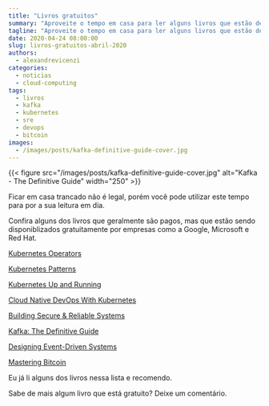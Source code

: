 ```yaml
---
title: "Livros gratuitos"
summary: "Aproveite o tempo em casa para ler alguns livros que estão de graça."
tagline: "Aproveite o tempo em casa para ler alguns livros que estão de graça"
date: 2020-04-24 08:00:00
slug: livros-gratuitos-abril-2020
authors:
  - alexandrevicenzi
categories:
  - noticias
  - cloud-computing
tags:
  - livros
  - kafka
  - kubernetes
  - sre
  - devops
  - bitcoin
images:
  - /images/posts/kafka-definitive-guide-cover.jpg
---
```


{{< figure src="/images/posts/kafka-definitive-guide-cover.jpg" alt="Kafka - The Definitive Guide" width="250" >}}

Ficar em casa trancado não é legal, porém você pode utilizar este tempo para por a sua leitura em dia.

Confira alguns dos livros que geralmente são pagos, mas que estão sendo disponiblizados gratuitamente por empresas como a Google, Microsoft e Red Hat.

[Kubernetes Operators](https://www.redhat.com/cms/managed-files/cl-oreilly-kubernetes-operators-ebook-f21452-202001-en_2.pdf)

[Kubernetes Patterns](https://www.redhat.com/cms/managed-files/cm-oreilly-kubernetes-patterns-ebook-f19824-201910-en.pdf)

[Kubernetes Up and Running](https://azure.microsoft.com/en-us/resources/kubernetes-up-and-running/)

[Cloud Native DevOps With Kubernetes](https://www.nginx.com/resources/library/cloud-native-devops-with-kubernetes/)

[Building Secure & Reliable Systems](https://landing.google.com/sre/resources/foundationsandprinciples/srs-book/)

[Kafka: The Definitive Guide](https://www.confluent.io/resources/kafka-the-definitive-guide/)

[Designing Event-Driven Systems](https://www.confluent.io/designing-event-driven-systems/)

[Mastering Bitcoin](https://bitcoinbook.info/wp-content/translations/pt_BR/book.pdf)

Eu já li alguns dos livros nessa lista e recomendo.

Sabe de mais algum livro que está gratuito? Deixe um comentário.
